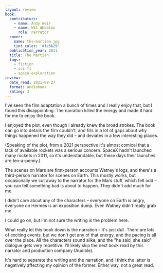 ```yaml
---
layout: review
book:
  contributors:
    - name: Andy Weir
    - name: Wil Wheaton
      role: narrator
  cover:
    name: the-martian.jpg
    tint_color: '#fe5b29'
  publication_year: 2011
  title: The Martian
  tags:
    - fiction
    - sci-fi
    - space-exploration
review:
  date_read: 2021-08-27
  format: audiobook
  rating: 3
---
```


I've seen the film adaptation a bunch of times and I really enjoy that, but I found this disappointing.
The narration killed the energy and made it hard for me to enjoy the book.

I enjoyed the plot, even though I already knew the broad strokes.
The book can go into details the film couldn't, and fills in a lot of gaps about why things happened the way they did – and deviates in a few interesting places.

(Speaking of the plot, from a 2021 perspective it's almost comical that a lack of available rockets was a serious concern.
SpaceX hadn't launched many rockets in 2011, so it's understandable, but these days their launches are ten-a-penny.)

The scenes on Mars are first-person accounts Watney's logs, and there's a third-person narrator for scenes on Earth.
This mostly works, but occasionally we cut away to the narrator for the Mars stuff, which felt odd – you can tell something bad is about to happen.
They didn't add much for me.

I didn't care about any of the characters – everyone on Earth is angry, everyone on Hermes is an exposition dump.
Even Watney didn't really grab me.

I could go on, but I'm not sure the writing is the problem here.

What really let this book down is the narration – it's just dull.
There are lots of exciting events, but we don't get any of that energy, and the pacing is all over the place.
All the characters sound alike, and the "he said, she said" dialogue gets very repetitive.
I'll likely skip the next book read by this narrator and production company (Audible).

It's hard to separate the writing and the narration, and I think the latter is negatively affecting my opinion of the former.
Either way, not a great read.
